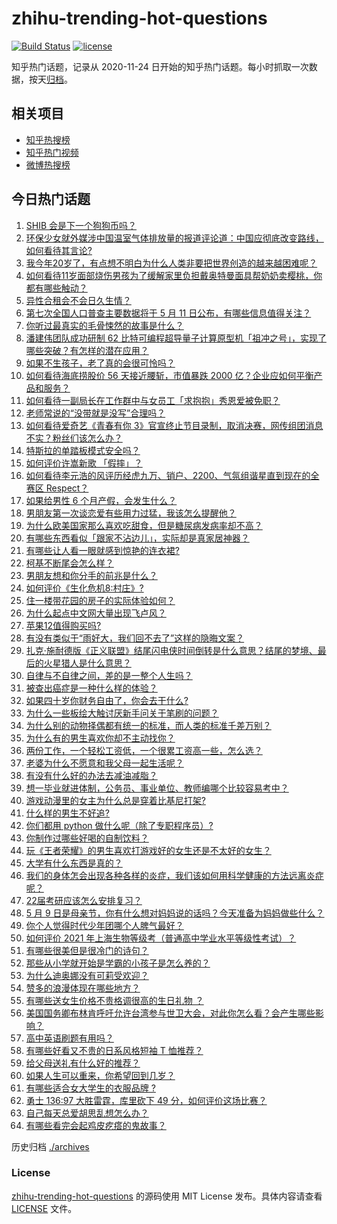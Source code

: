 # zhihu-trending-hot-questions

[![Build Status](https://github.com/justjavac/zhihu-trending-hot-questions/workflows/ci/badge.svg?branch=master)](https://github.com/justjavac/zhihu-trending-hot-questions/actions)
[![license](https://img.shields.io/github/license/justjavac/zhihu-trending-hot-questions)](https://github.com/justjavac/zhihu-trending-hot-questions/blob/master/LICENSE)

知乎热门话题，记录从 2020-11-24 日开始的知乎热门话题。每小时抓取一次数据，按天[归档](./archives)。

## 相关项目

- [知乎热搜榜](https://github.com/justjavac/zhihu-trending-top-search)
- [知乎热门视频](https://github.com/justjavac/zhihu-trending-hot-video)
- [微博热搜榜](https://github.com/justjavac/weibo-trending-hot-search)

## 今日热门话题

<!-- BEGIN -->
<!-- 最后更新时间 Mon May 10 2021 03:05:19 GMT+0800 (China Standard Time) -->

1. [SHIB 会是下一个狗狗币吗？](https://www.zhihu.com/question/455602405)
2. [环保少女就外媒涉中国温室气体排放量的报道评论道：中国应彻底改变路线，如何看待其言论?](https://www.zhihu.com/question/458454363)
3. [我今年20岁了，有点想不明白为什么人类非要把世界创造的越来越困难呢？](https://www.zhihu.com/question/452475296)
4. [如何看待11岁面部烧伤男孩为了缓解家里负担戴奥特曼面具帮奶奶卖樱桃，你都有哪些触动？](https://www.zhihu.com/question/458441722)
5. [异性合租会不会日久生情？](https://www.zhihu.com/question/295424569)
6. [第七次全国人口普查主要数据将于 5 月 11
   日公布，有哪些信息值得关注？](https://www.zhihu.com/question/458484293)
7. [你听过最真实的毛骨悚然的故事是什么？](https://www.zhihu.com/question/458168131)
8. [潘建伟团队成功研制 62
   比特可编程超导量子计算原型机「祖冲之号」，实现了哪些突破？有怎样的潜在应用？](https://www.zhihu.com/question/458402313)
9. [如果不生孩子，老了真的会很可怜吗？](https://www.zhihu.com/question/444313202)
10. [如何看待海底捞股价 56 天接近腰斩，市值暴跌 2000
    亿？企业应如何平衡产品和服务？](https://www.zhihu.com/question/458401875)
11. [如何看待一副局长在工作群中与女员工「求抱抱」秀恩爱被免职？](https://www.zhihu.com/question/458503250)
12. [老师常说的“没带就是没写”合理吗？](https://www.zhihu.com/question/457033055)
13. [如何看待爱奇艺《青春有你
    3》官宣终止节目录制，取消决赛，网传组团消息不实？粉丝们该怎么办？](https://www.zhihu.com/question/458528380)
14. [特斯拉的单踏板模式安全吗？](https://www.zhihu.com/question/457106227)
15. [如何评价许嵩新歌 「假摔」？](https://www.zhihu.com/question/458607627)
16. [如何看待李元浩的风评历经虎九万、销户、2200、气氛组谐星直到现在的全赛区
    Respect？](https://www.zhihu.com/question/458398300)
17. [如果给男性 6 个月产假，会发生什么？](https://www.zhihu.com/question/458379267)
18. [男朋友第一次谈恋爱有些用力过猛，我该怎么提醒他？](https://www.zhihu.com/question/419802297)
19. [为什么欧美国家那么喜欢吃甜食，但是糖尿病发病率却不高？](https://www.zhihu.com/question/418929439)
20. [有哪些东西看似「跟家不沾边儿」，实际却是真家居神器？](https://www.zhihu.com/question/454606011)
21. [有哪些让人看一眼就感到惊艳的连衣裙?](https://www.zhihu.com/question/383661922)
22. [柯基不断尾会怎么样？](https://www.zhihu.com/question/366868572)
23. [男朋友想和你分手的前兆是什么？](https://www.zhihu.com/question/23312889)
24. [如何评价《生化危机8:村庄》?](https://www.zhihu.com/question/401056274)
25. [住一楼带花园的房子的实际体验如何？](https://www.zhihu.com/question/24249319)
26. [为什么起点中文网大量出现飞卢风？](https://www.zhihu.com/question/454447604)
27. [苹果12值得购买吗?](https://www.zhihu.com/question/369674875)
28. [有没有类似于“雨好大，我们回不去了”这样的隐晦文案？](https://www.zhihu.com/question/445913131)
29. [扎克·施耐德版《正义联盟》结尾闪电侠时间倒转是什么意思？结尾的梦境、最后的火星猎人是什么意思？](https://www.zhihu.com/question/450098286)
30. [自律与不自律之间，差的是一整个人生吗？](https://www.zhihu.com/question/441394802)
31. [被查出癌症是一种什么样的体验？](https://www.zhihu.com/question/316703481)
32. [如果四十岁你财务自由了，你会去干什么?](https://www.zhihu.com/question/323042685)
33. [为什么一些板绘大触讨厌新手问关于笔刷的问题？](https://www.zhihu.com/question/29415580)
34. [为什么别的动物择偶都有统一的标准，而人类的标准千差万别？](https://www.zhihu.com/question/457515166)
35. [为什么有的男生喜欢你却不主动找你？](https://www.zhihu.com/question/328791863)
36. [两份工作，一个轻松工资低，一个很累工资高一些，怎么选？](https://www.zhihu.com/question/63557154)
37. [老婆为什么不愿意和我父母一起生活呢？](https://www.zhihu.com/question/458049398)
38. [有没有什么好的办法去减油减脂？](https://www.zhihu.com/question/455888186)
39. [想一毕业就进体制，公务员、事业单位、教师编哪个比较容易考中？](https://www.zhihu.com/question/456370248)
40. [游戏动漫里的女主为什么总是穿着比基尼打架?](https://www.zhihu.com/question/453352120)
41. [什么样的男生不好追?](https://www.zhihu.com/question/295115524)
42. [你们都用 python 做什么呢（除了专职程序员）?](https://www.zhihu.com/question/439442263)
43. [你制作过哪些好喝的自制饮料？](https://www.zhihu.com/question/23019168)
44. [玩《王者荣耀》的男生喜欢打游戏好的女生还是不太好的女生？](https://www.zhihu.com/question/457990985)
45. [大学有什么东西是真的？](https://www.zhihu.com/question/430807321)
46. [我们的身体怎会出现各种各样的炎症，我们该如何用科学健康的方法远离炎症呢？](https://www.zhihu.com/question/457066503)
47. [22届考研应该怎么安排复习？](https://www.zhihu.com/question/413326195)
48. [5 月 9
    日是母亲节，你有什么想对妈妈说的话吗？今天准备为妈妈做些什么？](https://www.zhihu.com/question/458478831)
49. [你个人觉得时代少年团哪个人脾气最好？](https://www.zhihu.com/question/452322693)
50. [如何评价 2021
    年上海生物等级考（普通高中学业水平等级性考试）？](https://www.zhihu.com/question/455464126)
51. [有哪些很美但是很冷门的诗句？](https://www.zhihu.com/question/375569001)
52. [那些从小学就开始是学霸的小孩子是怎么养的？](https://www.zhihu.com/question/427567462)
53. [为什么迪奥娜没有可莉受欢迎？](https://www.zhihu.com/question/458071219)
54. [赞多的浪漫体现在哪些地方？](https://www.zhihu.com/question/458459520)
55. [有哪些送女生价格不贵格调很高的生日礼物 ？](https://www.zhihu.com/question/277831030)
56. [美国国务卿布林肯呼吁允许台湾参与世卫大会，对此你怎么看？会产生哪些影响？](https://www.zhihu.com/question/458323936)
57. [高中英语刷题有用吗？](https://www.zhihu.com/question/312216212)
58. [有哪些好看又不贵的日系风格短袖 T 恤推荐？](https://www.zhihu.com/question/267880033)
59. [给父母送礼有什么好的推荐？](https://www.zhihu.com/question/27251347)
60. [如果人生可以重来，你希望回到几岁？](https://www.zhihu.com/question/457500157)
61. [有哪些适合女大学生的衣服品牌 ?](https://www.zhihu.com/question/37101521)
62. [勇士 136:97 大胜雷霆，库里砍下 49
    分，如何评价这场比赛？](https://www.zhihu.com/question/458480119)
63. [自己每天总爱胡思乱想怎么办？](https://www.zhihu.com/question/364386829)
64. [有哪些看完会起鸡皮疙瘩的鬼故事？](https://www.zhihu.com/question/447385140)

<!-- END -->

历史归档 [./archives](./archives)

### License

[zhihu-trending-hot-questions](https://github.com/justjavac/zhihu-trending-hot-questions)
的源码使用 MIT License 发布。具体内容请查看 [LICENSE](./LICENSE) 文件。
